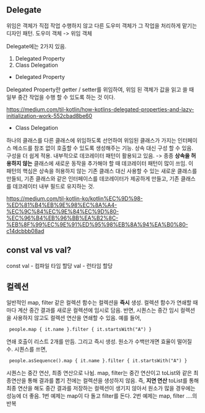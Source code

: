 ## Delegate

위임은 객체가 직접 작업 수행하지 않고 다른 도우미 객체가 그 작업을 처리하게 맡기는 디자인 패턴. 도우미 객체 -> 위임 객체

Delegate에는 2가지 있음. 
1. Delegated Property
2. Class Delegation

- Delegated Property

Delegated Property란 getter / setter를 위임하여, 위임 된 객체가 값을 읽고 쓸 때 일부 중간 작업을 수행 할 수 있도록 하는 것 이다.

https://medium.com/til-kotlin/how-kotlins-delegated-properties-and-lazy-initialization-work-552cbad8be60


- Class Delegation

하나의 클래스를 다른 클래스에 위임하도록 선언하여 위임된 클래스가 가지는 인터페이스 메소드를 참조 없이 호출할 수 있도록 생성해주는 기능.
상속 대신 구성 할 수 있음. 구성을 더 쉽게 적용.
내부적으로 데코레이터 패턴이 활용되고 있음. -> 종종 **상속을 허용하지 않는** 클래스에 새로운 동작을 추가해야 할 때 데코레이터 패턴이 많이 쓰임.
이 패턴의 핵심은 상속을 허용하지 않는 기존 클래스 대신 사용할 수 있는 새로운 클래스를 만들되, 기존 클래스와 같은 인터페이스를 데코레이터가 제공하게 만들고, 기존 클래스를 데코레이터 내부 필드로 유지하는 것.

https://medium.com/til-kotlin-ko/kotlin%EC%9D%98-%ED%81%B4%EB%9E%98%EC%8A%A4-%EC%9C%84%EC%9E%84%EC%9D%80-%EC%96%B4%EB%96%BB%EA%B2%8C-%EB%8F%99%EC%9E%91%ED%95%98%EB%8A%94%EA%B0%80-c14dcbbb08ad


## const val vs val?

const val - 컴파일 타임 할당
val - 런타임 할당


## 컬렉션

일반적인 map, filter 같은 컬렉션 함수는 컬렉션을 **즉시** 생성. 컬렉션 함수가 연쇄할 때 마다 계산 중간 결과를 새로운 컬렉션에 임시로 담음.
반면, 시퀀스는 중간 임시 컬렉션을 사용하지 않고도 컬렉션 연산을 연쇄할 수 있음.
예를 들어,

     people.map { it.name }.filter { it.startsWith("A") }
     
 연쇄 호출이 리스트 2개를 만듬. 그리고 즉시 생성. 원소가 수백만개면 효율이 떨어질 수.
 시퀀스를 쓰면,
 
     people.asSequence().map { it.name }.filter { it.startsWith("A") }
     
 
시퀀스는 중간 연산, 최종 연산으로 나뉨. map, filter는 중간 연산이고 toList와 같은 최종연산을 통해 결과를 뽑기 전에는 컬렉션을 생성하지 않음. 즉, **지연 연산**
toList를 통해 최종 연산을 해도 중간 결과를 저장하는 컬렉션이 생기지 않아서 원소가 많을 경우에는 성능에 더 좋음.
1번 예제는 map이 다 돌고 filter를 돈다.
2번 예제는 map, filter ....의 반복
